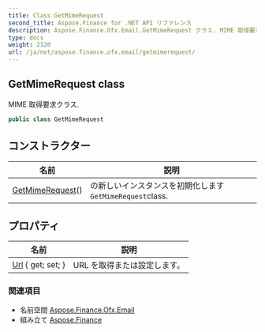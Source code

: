 ```yaml
---
title: Class GetMimeRequest
second_title: Aspose.Finance for .NET API リファレンス
description: Aspose.Finance.Ofx.Email.GetMimeRequest クラス. MIME 取得要求クラス.
type: docs
weight: 2120
url: /ja/net/aspose.finance.ofx.email/getmimerequest/
---
```

## GetMimeRequest class

MIME 取得要求クラス.

```csharp
public class GetMimeRequest
```

## コンストラクター

| 名前 | 説明 |
| --- | --- |
| [GetMimeRequest](getmimerequest/)() | の新しいインスタンスを初期化します`GetMimeRequest`class. |

## プロパティ

| 名前 | 説明 |
| --- | --- |
| [Url](../../aspose.finance.ofx.email/getmimerequest/url/) { get; set; } | URL を取得または設定します。 |

### 関連項目

* 名前空間 [Aspose.Finance.Ofx.Email](../../aspose.finance.ofx.email/)
* 組み立て [Aspose.Finance](../../)



